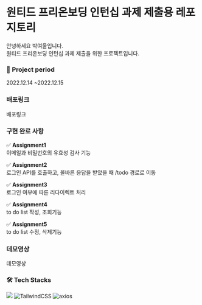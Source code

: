 # 원티드 프리온보딩 인턴십 과제 제출용 레포지토리

안녕하세요 박여울입니다.
<br/>
원티드 프리온보딩 인턴십 과제 제출을 위한 프로젝트입니다.
</br>

### 📅 Project period

2022.12.14 ~2022.12.15

### 배포링크

배포링크
</br>

### 구현 완료 사항

✅ **Assignment1**
<br/>
이메일과 비밀번호의 유효성 검사 기능
<br/>

✅ **Assignment2**
<br/>
로그인 API를 호출하고, 올바른 응답을 받았을 때 /todo 경로로 이동
<br/>

✅ **Assignment3**
<br/>
로그인 여부에 따른 리다이렉트 처리
<br/>

✅ **Assignment4**
<br/>
to do list 작성, 조회기능
<br/>

✅ **Assignment5**
<br/>
to do list 수정, 삭제기능
<br/>

### 데모영상

데모영상
</br>

### 🛠 Tech Stacks

<img src="https://img.shields.io/badge/typescript-61DAFB?style=for-the-badge&logo=typescript&logoColor=black"> ![TailwindCSS](https://img.shields.io/badge/TailwindCSS-DB7093?style=for-the-badge&logo=TailwindCSS&logoColor=white) ![axios](https://img.shields.io/badge/Axios-181717?style=for-the-badge&logo=Axios&logoColor=white)
</br>
